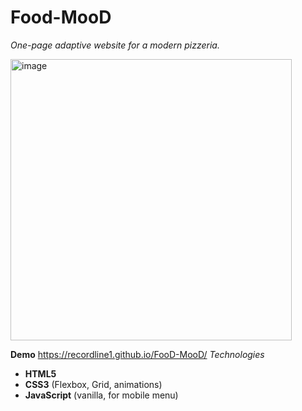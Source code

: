 <h1>Food-MooD</h1>

<i>One-page adaptive website for a modern pizzeria.</i>

<img width="450" height="auto" alt="image" src="https://github.com/user-attachments/assets/07b969a4-532f-4d4c-a475-a8f62bb4d210" />

<b>Demo</b>
 https://recordline1.github.io/FooD-MooD/
<i>Technologies</i>
- **HTML5**
- **CSS3** (Flexbox, Grid, animations)
- **JavaScript** (vanilla, for mobile menu)
